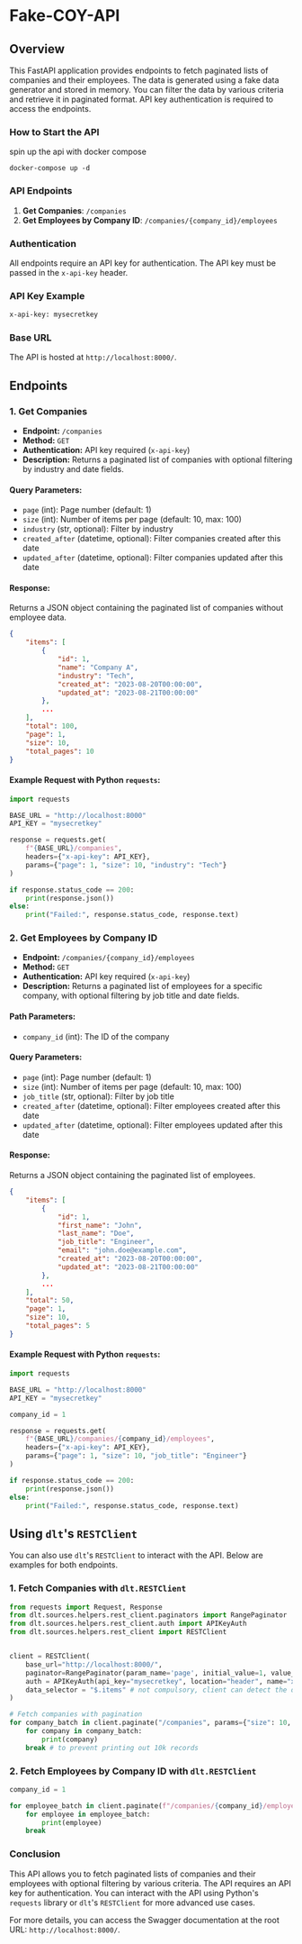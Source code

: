 # Fake-COY-API

## Overview

This FastAPI application provides endpoints to fetch paginated lists of companies and their employees. The data is generated using a fake data generator and stored in memory. You can filter the data by various criteria and retrieve it in paginated format. API key authentication is required to access the endpoints.

### How to Start the API
spin up the api with docker compose

```
docker-compose up -d
```

### API Endpoints

1. **Get Companies**: `/companies`
2. **Get Employees by Company ID**: `/companies/{company_id}/employees`

### Authentication

All endpoints require an API key for authentication. The API key must be passed in the `x-api-key` header.

### API Key Example

```bash
x-api-key: mysecretkey
```

### Base URL

The API is hosted at `http://localhost:8000/`.

## Endpoints

### 1. Get Companies

- **Endpoint:** `/companies`
- **Method:** `GET`
- **Authentication:** API key required (`x-api-key`)
- **Description:** Returns a paginated list of companies with optional filtering by industry and date fields.

#### Query Parameters:

- `page` (int): Page number (default: 1)
- `size` (int): Number of items per page (default: 10, max: 100)
- `industry` (str, optional): Filter by industry
- `created_after` (datetime, optional): Filter companies created after this date
- `updated_after` (datetime, optional): Filter companies updated after this date

#### Response:

Returns a JSON object containing the paginated list of companies without employee data.

```json
{
    "items": [
        {
            "id": 1,
            "name": "Company A",
            "industry": "Tech",
            "created_at": "2023-08-20T00:00:00",
            "updated_at": "2023-08-21T00:00:00"
        },
        ...
    ],
    "total": 100,
    "page": 1,
    "size": 10,
    "total_pages": 10
}
```

#### Example Request with Python `requests`:

```python
import requests

BASE_URL = "http://localhost:8000"
API_KEY = "mysecretkey"

response = requests.get(
    f"{BASE_URL}/companies",
    headers={"x-api-key": API_KEY},
    params={"page": 1, "size": 10, "industry": "Tech"}
)

if response.status_code == 200:
    print(response.json())
else:
    print("Failed:", response.status_code, response.text)
```

### 2. Get Employees by Company ID

- **Endpoint:** `/companies/{company_id}/employees`
- **Method:** `GET`
- **Authentication:** API key required (`x-api-key`)
- **Description:** Returns a paginated list of employees for a specific company, with optional filtering by job title and date fields.

#### Path Parameters:

- `company_id` (int): The ID of the company

#### Query Parameters:

- `page` (int): Page number (default: 1)
- `size` (int): Number of items per page (default: 10, max: 100)
- `job_title` (str, optional): Filter by job title
- `created_after` (datetime, optional): Filter employees created after this date
- `updated_after` (datetime, optional): Filter employees updated after this date

#### Response:

Returns a JSON object containing the paginated list of employees.

```json
{
    "items": [
        {
            "id": 1,
            "first_name": "John",
            "last_name": "Doe",
            "job_title": "Engineer",
            "email": "john.doe@example.com",
            "created_at": "2023-08-20T00:00:00",
            "updated_at": "2023-08-21T00:00:00"
        },
        ...
    ],
    "total": 50,
    "page": 1,
    "size": 10,
    "total_pages": 5
}
```

#### Example Request with Python `requests`:

```python
import requests

BASE_URL = "http://localhost:8000"
API_KEY = "mysecretkey"

company_id = 1

response = requests.get(
    f"{BASE_URL}/companies/{company_id}/employees",
    headers={"x-api-key": API_KEY},
    params={"page": 1, "size": 10, "job_title": "Engineer"}
)

if response.status_code == 200:
    print(response.json())
else:
    print("Failed:", response.status_code, response.text)
```

## Using `dlt`'s `RESTClient`

You can also use `dlt`'s `RESTClient` to interact with the API. Below are examples for both endpoints.

### 1. Fetch Companies with `dlt.RESTClient`

```python
from requests import Request, Response
from dlt.sources.helpers.rest_client.paginators import RangePaginator
from dlt.sources.helpers.rest_client.auth import APIKeyAuth
from dlt.sources.helpers.rest_client import RESTClient


client = RESTClient(
    base_url="http://localhost:8000/",
    paginator=RangePaginator(param_name='page', initial_value=1, value_step=1, total_path='total'),
    auth = APIKeyAuth(api_key="mysecretkey", location="header", name="x-api-key"),
    data_selector = "$.items" # not compulsory, client can detect the data selector
)

# Fetch companies with pagination
for company_batch in client.paginate("/companies", params={"size": 10, "industry": "Health"}):
    for company in company_batch:
        print(company)
    break # to prevent printing out 10k records
```

### 2. Fetch Employees by Company ID with `dlt.RESTClient`

```python
company_id = 1

for employee_batch in client.paginate(f"/companies/{company_id}/employees"):
    for employee in employee_batch:
        print(employee)
    break
```

### Conclusion

This API allows you to fetch paginated lists of companies and their employees with optional filtering by various criteria. The API requires an API key for authentication. You can interact with the API using Python's `requests` library or `dlt`'s `RESTClient` for more advanced use cases.

For more details, you can access the Swagger documentation at the root URL: `http://localhost:8000/`.
